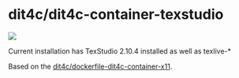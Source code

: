 # dit4c/dit4c-container-texstudio

[![](https://badge.imagelayers.io/dit4c/dit4c-container-texstudio:latest.svg)](https://imagelayers.io/?images=dit4c/dit4c-container-texstudio:latest)

Current installation has TexStudio 2.10.4 installed as well as texlive-*

Based on the [dit4c/dockerfile-dit4c-container-x11](https://github.com/dit4c/dockerfile-dit4c-container-xll).
